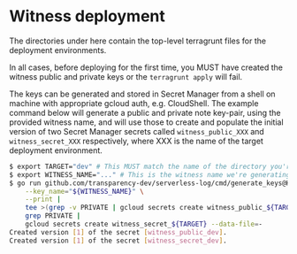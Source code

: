# Witness deployment

The directories under here contain the top-level terragrunt files for the deployment environments.

In all cases, before deploying for the first time, you MUST have created the witness public and
private keys or the `terragrunt apply` will fail.

The keys can be generated and stored in Secret Manager from a shell on machine with appropriate
gcloud auth, e.g. CloudShell.
The example command below will generate a public and private note key-pair, using the provided
witness name, and will use those to create and populate the initial version of two Secret Manager
secrets called `witness_public_XXX` and `witness_secret_XXX` respectively, where XXX is the name
of the target deployment environment.

```bash
$ export TARGET="dev" # This MUST match the name of the directory you're deploying
$ export WITNESS_NAME="..." # This is the witness name we're generating keys for. It should follow the schemaless-url recommendation from `tlog-witness`.
$ go run github.com/transparency-dev/serverless-log/cmd/generate_keys@HEAD \
    --key_name="${WITNESS_NAME}" \
    --print | 
    tee >(grep -v PRIVATE | gcloud secrets create witness_public_${TARGET} --data-file=-) | 
    grep PRIVATE | 
    gcloud secrets create witness_secret_${TARGET} --data-file=- 
Created version [1] of the secret [witness_public_dev].
Created version [1] of the secret [witness_secret_dev].
```

